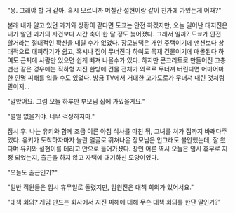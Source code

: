 "응. 그래야 할 거 같아. 혹시 모르니까 며칠간 설현이랑 같이 친가에 가있는게 어때?" 

본래 내가 알고 있던 과거와 상황이 같다면 도쿄는 안전 하겠지만, 오늘 일어난 대지진은 내가 알던 과거의 사건보다 시간 축이 한 달 정도 늦어졌다. 
그래서 일까? 도쿄가 안전 할거라는 절대적인 확신을 내릴 수가 없었다. 
장모님댁은 개인 주택이기에 맨션보다 상대적으로 대피하기가 쉽고, 혹시나 집이 무너진다 하여도 목재 건물이기에 매몰된다 하여도 근처에 사람만 있으면 쉽게 빠져 나올수가 있다. 
하지만 콘크리트로 만들어진 고층 맨션 같은 경우에는 직하형 지진 한방에 건물 전체가 와르르 무너져 버린다면 어마어마한 인명 피해를 입을 수도 있었다. 
방금 TV에서 거대한 고가도로가 무너져 내린 것처럼 말이지... 

"알았어요. 그럼 오늘 하루만 부모님 집에 가있을게요." 

"별일 없을거야. 너무 걱정하지마." 

잠시 후. 나는 유키와 함께 조금 이른 아침 식사를 마친 뒤, 그녀를 처가 집까지 바래다주었다. 
유키가 도착하자마자 놀란 얼굴로 뛰쳐나온 장모님은 안그래도 불안했는데, 잘 왔다며 유키와 설현이를 데리고 안으로 들어가셨다. 
장인 어른 역시 오늘은 임시 휴무로 지정 되었는지, 출근을 하지 않고 자택에 대기하신 모양이었다. 

"오늘도 출근인가?" 

"일반 직원들은 임시 휴무일로 돌렸지만, 임원진은 대책 회의가 있어서요." 

"대책 회의? 게임 만드는 회사에서 지진 피해에 대해 무슨 대책 회의를 한단 말인가?" 